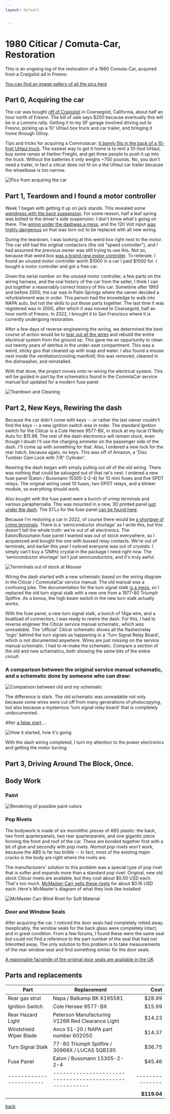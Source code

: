 ```yaml
---
layout: default


---
```


# 1980 Citicar / Comuta-Car, Restoration

This is an ongoing log of the restoration of a 1980 Comuta-Car, acquired from a Craigslist ad in Fresno.

<a href="https://bbenchoff.github.io/pages/CarPics.html">You can find an image gallery of all the pics here</a>

## Part 0, Acquiring the car

The car was bought [off of Craigslist](/images/Car/Craigslist/Screencap.PNG) in Coarsegold, California, about half an hour north of Fresno. The bill of sale says $200 because eventually this will be in a Lemons rally. Getting it to my SF garage involved driving out to Fresno, picking up a 10' UHaul box truck and car trailer, and bringing it home through Gilroy. 

Tips and tricks for acquiring a Commutacar: [It *barely* fits in the back of a 10-foot UHaul truck](https://bbenchoff.github.io/images/Car/Acquiring/2.jpg). The easiest way to get it home is to rent a 10-foot UHaul, buy some ramps at Harbor Freight, and get three people to push it up into the truck. Without the batteries it only weighs ~700 pounds. No, you don't need a trailer, in fact a citicar does not fit on a the UHaul car trailer because the wheelbase is too narrow.

![Pics from acquiring the car](/images/Car/AcquiringCar.png)

## Part 1, Teardown and I found a motor controller

Week 1 began with getting it up on jack stands. This revealed some [weirdness with the back suspension](https://bbenchoff.github.io/images/Car/Part1/1.png). For some reason, half a leaf spring was bolted to the driver's side suspension. I don't know what's going on there. The [wiring under the dashwas a mess](https://bbenchoff.github.io/images/Car/Part1/5.png), and the 120 Volt input [was highly dangerous](https://twitter.com/BBenchoff/status/1484325182399340554) so that was torn out to be replaced with all new wiring.

During the teardown, I was looking at this weird box right next to the motor. The car still had the original contactors (the old "speed controller"), and I had assumed the previous owner was still trying to use this. Not so, because that weird box [was a brand new motor controller](/images/Car/Part1/7.png). To reiterate, I found an unused motor controller worth $1000 in a car I paid $1000 for. I bought a motor controller and got a free car.

Given the serial number on the unused motor controller, a few parts on the wiring harness, and the oral history of the car from the seller, I think I can put together a reasonably correct history of this car. Sometime after 1993 and before 2000, the car was in Palm Springs where the owner decided a refurbishment was in order. This person had the knowledge to walk into NAPA auto, but not the skills to put those parts together. The last time it was registered was in 2000, after which it was moved to Coarsegold, half an hour north of Fresno. In 2022, I brought it to San Francisco where it is currently undergoing restoration.

After a few days of reverse-engineering the wiring, we determined the best course of action would be to [tear out all the wires](/images/Car/Part1/8.png) and rebuild the entire electrical system from the ground up. This gave me an oppurtunity to clean out twenty years of detritus in the under-seat compartment. This was a weird, sticky goo that cleaned up with soap and water. I also found a mouse nest inside the ventilation/cooling manifold; this was removed, cleaned in the dishwasher, and reinstalled.

With that done, the project moves onto re-wiring the electrical system. This will be guided in part by the schematics found in the CommtaCar service manual but updated for a modern fuse panel.

![Teardown and Cleaning](/images/Car/Part1/4.png)

## Part 2, New Keys, Rewiring the dash

Because the car didn't come with keys -- or rather the last owner couldn't find the keys -- a new ignition switch was in order. The standard ignition switch for the Citicar is a Cole Hersee 9577-BX, in stock at my local O'Reilly Auto for $15.99. The rest of the dash electronics will remain stock, even though I doubt I'll use the charging ammeter on the passenger side of the dash. I'll come up with something for that. Also, I ordered a new lock for the rear hatch, because again, no keys. This was off of Amazon, a 'Disc Tumbler Cam Lock with 7/8" Cylinder'.

Rewiring the dash began with simply pulling out _all_ of the old wiring. There was nothing that could be salvaged out of that rat's nest. I ordered a new fuse panel (Eaton / Bussmann 15305-2-2-4) for 10 mini fuses and five SPDT relays. The original wiring used 10 fuses, two DPDT relays, and a blinker module, so everything should work.

Also bought with the fuse panel were a bunch of crimp terminals and various paraphernalia. This was mounted in a new, 3D printed panel [just under the dash](/images/Car/Part2/fusepanel.png). The STLs for the fuse panel [can be found here](https://github.com/bbenchoff/Citicar/tree/main/Fuse%20Panel). 

Because I'm restoring a car in 2022, of course there would be [a shortage of crimp terminals](https://twitter.com/BBenchoff/status/1485104634549071872). There is a 'semiconductor shortage' as I write this, but this doesn't tell the whole truth: we're out of all electronics. The Eaton/Bussmann fuse panel I wanted was out of stock everywhere, so I acquiesced and bought the one with bussed relay contacts. We're out of terminals, and earlier this year I noticed everyone was out of _crystals_. I simply can't buy a 12MHz crystal in the package I need right now. The 'semiconductor shortage' isn't just semiconductors, and it's truly awful.

![Termninals out of stock at Mouser](/images/Car/Part2/Terminals.png)

Wiring the dash started with a new schematic based on the wiring diagram in the Citicar / CommutaCar service manual. The old manual was a confusing joke. The documentation for the turn signal stalk [is a mess](/images/Car/Part2/OldSch.PNG), so I replaced the old turn signal stalk with a new one from a 1977-80 Triumph Spitfire. As a bonus, the high beam switch in the new turn stalk actually works.

With the fuse panel, a new turn signal stalk, a bunch of 14ga wire, and a boatload of connectors, I was ready to rewire the dash. For this, I had to reverse engineer the Citicar service manual schematic, _which was unreadable_. The 'official' Citicar schematic shows all the flasher/relay 'logic' behind the turn signals as happening in a 'Turn Signal Relay Board', which is not documented anywhere. Wires are just _missing_ on the service manual schematic. I had to re-make the schematic. Compare a section of the old and new schematics, both showing the same bits of the entire circuit:

### A comparison between the original service manual schematic, and a schematic done by someone who can draw:

![Compairson between old and my schematic](/images/Car/Part2/SchComp.png)

The difference is stark. The old schematic was unreadable not only because some wires were cut off from many generations of photocopying, but also because a mysterious 'turn signal relay board' that is completely undocumented.

After [a false start](https://twitter.com/ViolenceWorks/status/1493440131448991749)....

![How it started, how it's going](/images/Car/Part2/Howitstarted.png)

With the dash wiring completed, I turn my attention to the power electronics and getting the motor turning.

## Part 3, Driving Around The Block, Once.

## Body Work

### Paint

![Rendering of possible paint colors](/images/Car/CarColors.png)

### Pop Rivets

The bodywork is made of six monolithic pieces of ABS plastic: the back, two front quarterpanels, two rear quarterpanels, and one gigantic piece forming the front and roof of the car. These are bonded together first with a bit of glue and secondly with pop rivets. _Normal pop rivets won't work_, because the ABS is far too brittle -- in fact, most of the existing major cracks in the body are right where the rivets are.

The manufacturers' solution to this problem was a special type of pop rivet that is softer and expands more than a standard pop rivet. Original, new old stock Citicar rivets are available, but they cost about $0.50 USD each. That's too much. [McMaster-Carr sells these rivets](https://www.mcmaster.com/pop-rivets/blind-rivets-for-soft-materials-6/) for about $0.16 USD each. Here's McMaster's diagram of what they look like installed:

![McMaster Carr Blind Rivet for Soft Material](/images/Car/Rivet.png)

### Door and Window Seals

After acquiring the car, I noticed the door seals had completely rotted away. Inexplicably, the window seals for the back glass were completely intact, and in great condition. From a few forums, I found these were the same seal but could not find a reference to the part number of the seal that had not linkrotted away. The only solution to this problem is to take measurements of the rear window seal and find something similar for the door seals.

[A reasonable facsimile of the original door seals are available in the UK](https://www.sealsdirect.co.uk/shopping.asp?intDepartmentId=68#126)

## Parts and replacements

|Part			|Replacement						|Cost		|
|-----------------------|-------------------------------------------------------|--------------:|
|Rear gas strut 	|Napa / Balkamp BK 8195581				|$28.99		|
|Ignition Switch	|Cole Hersee 9577-BX					|$15.99		|
|Rear Hazard Light	|Peterson Manufacturing V126R Red Clearance Light	|$14.23		|
|Windshield Wiper Blade	|Anco 51-20 / NAPA part number 602050			|$14.37		|
|Turn Signal Stalk	|77-80 Triumph Spitfire / 30968X / LUCAS SQB195		|$36.75		|
|Fuse Panel		|Eaton / Bussmann 15305-2-2-4				|$45.46
|-----------------------|-------------------------------------------------------|---------------|
|			|							|**$119.04**	|


[back](../)
